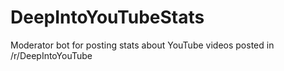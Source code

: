 # DeepIntoYouTubeStats
Moderator bot for posting stats about YouTube videos posted in /r/DeepIntoYouTube
